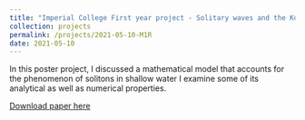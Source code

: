 ```yaml
---
title: "Imperial College First year project - Solitary waves and the KdV equation"
collection: projects
permalink: /projects/2021-05-10-M1R
date: 2021-05-10
---
```


In this poster project, I discussed a mathematical model that accounts for the phenomenon of solitons 
in shallow water I examine some of its analytical as well as numerical properties.

[Download paper here](/files/M1R_Project.pdf)